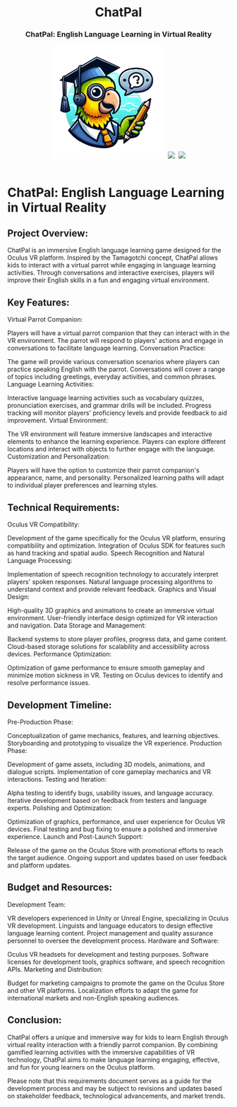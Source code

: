 
<div align="center">
  <h1 align="center"> ChatPal </h1> 
  <h3>ChatPal: English Language Learning in Virtual Reality</br></h3>
  <kbd>
  <img src="./chatpal.png" width="256px"> 
  <img src="https://img.shields.io/badge/Progress-1%25-red"> <img src="https://img.shields.io/badge/Feedback-Welcome-green">
  </br></br>
  </kbd>
</div>

# ChatPal: English Language Learning in Virtual Reality

## Project Overview:
ChatPal is an immersive English language learning game designed for the Oculus VR platform. Inspired by the Tamagotchi concept, ChatPal allows kids to interact with a virtual parrot while engaging in language learning activities. Through conversations and interactive exercises, players will improve their English skills in a fun and engaging virtual environment.

## Key Features:

Virtual Parrot Companion:

Players will have a virtual parrot companion that they can interact with in the VR environment.
The parrot will respond to players' actions and engage in conversations to facilitate language learning.
Conversation Practice:

The game will provide various conversation scenarios where players can practice speaking English with the parrot.
Conversations will cover a range of topics including greetings, everyday activities, and common phrases.
Language Learning Activities:

Interactive language learning activities such as vocabulary quizzes, pronunciation exercises, and grammar drills will be included.
Progress tracking will monitor players' proficiency levels and provide feedback to aid improvement.
Virtual Environment:

The VR environment will feature immersive landscapes and interactive elements to enhance the learning experience.
Players can explore different locations and interact with objects to further engage with the language.
Customization and Personalization:

Players will have the option to customize their parrot companion's appearance, name, and personality.
Personalized learning paths will adapt to individual player preferences and learning styles.

## Technical Requirements:

Oculus VR Compatibility:

Development of the game specifically for the Oculus VR platform, ensuring compatibility and optimization.
Integration of Oculus SDK for features such as hand tracking and spatial audio.
Speech Recognition and Natural Language Processing:

Implementation of speech recognition technology to accurately interpret players' spoken responses.
Natural language processing algorithms to understand context and provide relevant feedback.
Graphics and Visual Design:

High-quality 3D graphics and animations to create an immersive virtual environment.
User-friendly interface design optimized for VR interaction and navigation.
Data Storage and Management:

Backend systems to store player profiles, progress data, and game content.
Cloud-based storage solutions for scalability and accessibility across devices.
Performance Optimization:

Optimization of game performance to ensure smooth gameplay and minimize motion sickness in VR.
Testing on Oculus devices to identify and resolve performance issues.

## Development Timeline:

Pre-Production Phase:

Conceptualization of game mechanics, features, and learning objectives.
Storyboarding and prototyping to visualize the VR experience.
Production Phase:

Development of game assets, including 3D models, animations, and dialogue scripts.
Implementation of core gameplay mechanics and VR interactions.
Testing and Iteration:

Alpha testing to identify bugs, usability issues, and language accuracy.
Iterative development based on feedback from testers and language experts.
Polishing and Optimization:

Optimization of graphics, performance, and user experience for Oculus VR devices.
Final testing and bug fixing to ensure a polished and immersive experience.
Launch and Post-Launch Support:

Release of the game on the Oculus Store with promotional efforts to reach the target audience.
Ongoing support and updates based on user feedback and platform updates.

## Budget and Resources:

Development Team:

VR developers experienced in Unity or Unreal Engine, specializing in Oculus VR development.
Linguists and language educators to design effective language learning content.
Project management and quality assurance personnel to oversee the development process.
Hardware and Software:

Oculus VR headsets for development and testing purposes.
Software licenses for development tools, graphics software, and speech recognition APIs.
Marketing and Distribution:

Budget for marketing campaigns to promote the game on the Oculus Store and other VR platforms.
Localization efforts to adapt the game for international markets and non-English speaking audiences.

## Conclusion:
ChatPal offers a unique and immersive way for kids to learn English through virtual reality interaction with a friendly parrot companion. By combining gamified learning activities with the immersive capabilities of VR technology, ChatPal aims to make language learning engaging, effective, and fun for young learners on the Oculus platform.

Please note that this requirements document serves as a guide for the development process and may be subject to revisions and updates based on stakeholder feedback, technological advancements, and market trends.
